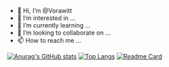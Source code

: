 - 👋 Hi, I’m @Vorawitt
- 👀 I’m interested in ...
- 🌱 I’m currently learning ...
- 💞️ I’m looking to collaborate on ...
- 📫 How to reach me ...

<!---
Vorawitt/Vorawitt is a ✨ special ✨ repository because its `README.md` (this file) appears on your GitHub profile.
You can click the Preview link to take a look at your changes.
--->
[![Anurag's GitHub stats](https://github-readme-stats.vercel.app/api?username=vorawitt&show_icons=true&theme=great-gatsby)](https://github.com/anuraghazra/github-readme-stats)
[![Top Langs](https://github-readme-stats.vercel.app/api/top-langs/?username=vorawitt&theme=great-gatsby&langs_count=3)](https://github.com/anuraghazra/github-readme-stats)
[![Readme Card](https://github-readme-stats.vercel.app/api/pin/?username=vorawitt&repo=hw-ruby-intro)](https://github.com/anuraghazra/github-readme-stats)
